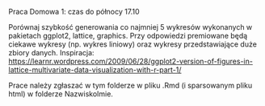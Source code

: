 Praca Domowa 1: czas do północy 17.10

Porównaj szybkość generowania co najmniej 5 wykresów wykonanych w pakietach ggplot2, lattice, graphics. Przy odpowiedzi premiowane będą ciekawe wykresy (np. wykres liniowy) oraz wykresy przedstawiające duże zbiory danych. Inspiracja: https://learnr.wordpress.com/2009/06/28/ggplot2-version-of-figures-in-lattice-multivariate-data-visualization-with-r-part-1/

Prace należy zgłaszać w tym folderze w pliku .Rmd (i sparsowanym pliku html) w folderze NazwiskoImie.
